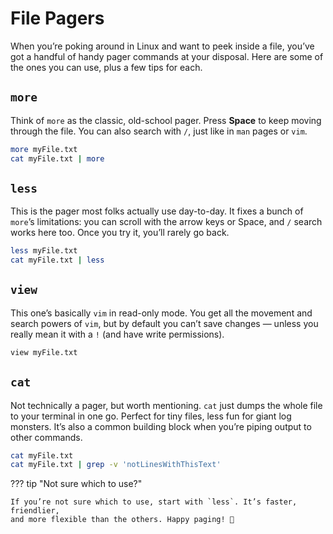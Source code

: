 # File Pagers

When you’re poking around in Linux and want to peek inside a file, you’ve
got a handful of handy pager commands at your disposal. Here are some of
the ones you can use, plus a few tips for each.

## `more`

Think of `more` as the classic, old-school pager. Press **Space** to keep
moving through the file. You can also search with `/`, just like in `man`
pages or `vim`.

``` bash
more myFile.txt
cat myFile.txt | more
```

## `less`

This is the pager most folks actually use day-to-day. It fixes a bunch of
`more`’s limitations: you can scroll with the arrow keys or Space, and `/`
search works here too. Once you try it, you’ll rarely go back.

``` bash
less myFile.txt
cat myFile.txt | less
```

## `view`

This one’s basically `vim` in read-only mode. You get all the movement and
search powers of `vim`, but by default you can’t save changes — unless you
really mean it with a `!` (and have write permissions).

``` bash
view myFile.txt
```

## `cat`

Not technically a pager, but worth mentioning. `cat` just dumps the whole
file to your terminal in one go. Perfect for tiny files, less fun for giant
log monsters. It’s also a common building block when you’re piping output to
other commands.

``` bash
cat myFile.txt
cat myFile.txt | grep -v 'notLinesWithThisText'
```

??? tip "Not sure which to use?"

    If you’re not sure which to use, start with `less`. It’s faster, friendlier,
    and more flexible than the others. Happy paging! 🎉
